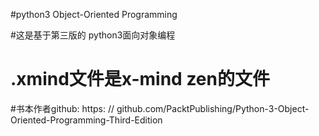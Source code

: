 #python3 Object-Oriented Programming

#这是基于第三版的 python3面向对象编程 
# .xmind文件是x-mind zen的文件
#书本作者github: https: // github.com/PacktPublishing/Python-3-Object-Oriented-Programming-Third-Edition




